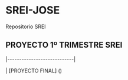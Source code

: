 # SREI-JOSE

Repositorio SREI


## PROYECTO 1º TRIMESTRE SREI
|----------------------------|

| [PROYECTO FINAL] ()
